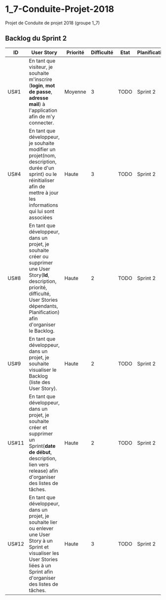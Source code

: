 # 1_7-Conduite-Projet-2018
Projet de Conduite de projet 2018 (groupe 1_7)

## Backlog du Sprint 2

|ID|User Story|Priorité|Difficulté|Etat|Planification|
|---|---|---|---|---|---|
|US#1|En tant que visiteur, je souhaite m'inscrire (__login__, __mot de passe__, __adresse mail__) à l'application afin de m'y connecter.|Moyenne|3|TODO|Sprint 2|
|US#4|En tant que développeur, je souhaite modifier un projet(nom, description, durée d'un sprint) ou le réinitialiser afin de mettre à jour les informations qui lui sont associées|Haute|3|TODO|Sprint 2|
|US#8|En tant que développeur, dans un projet, je souhaite créer ou supprimer une User Story(__Id__, description, priorité, difficulté, User Stories dépendants, Planification) afin d'organiser le Backlog.|Haute|2|TODO|Sprint 2|
|US#9|En tant que développeur, dans un projet, je souhaite visualiser le Backlog (liste des User Story).|Haute|2|TODO|Sprint 2|
|US#11|En tant que développeur, dans un projet, je souhaite créer et supprimer un Sprint(__date de début__, description, lien vers release) afin d'organiser des listes de tâches.|Haute|2|TODO|Sprint 2|
|US#12|En tant que développeur, dans un projet, je souhaite lier ou enlever une User Story à un Sprint et visualiser les User Stories liées à un Sprint afin d'organiser des listes de tâches.|Haute|3|TODO|Sprint 2|
